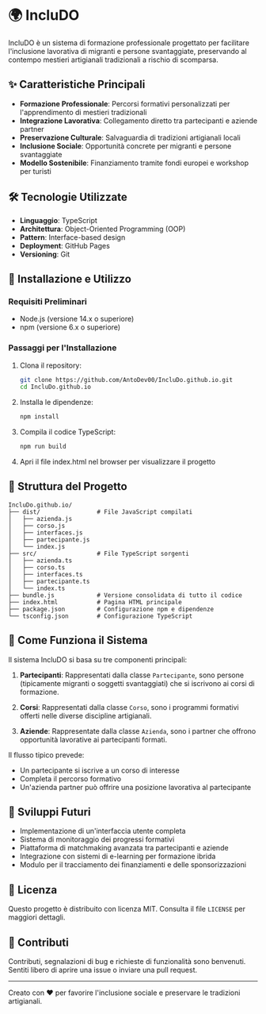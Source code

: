 # 🌍 IncluDO

IncluDO è un sistema di formazione professionale progettato per facilitare l'inclusione lavorativa di migranti e persone svantaggiate, preservando al contempo mestieri artigianali tradizionali a rischio di scomparsa.

## ✨ Caratteristiche Principali

- **Formazione Professionale**: Percorsi formativi personalizzati per l'apprendimento di mestieri tradizionali
- **Integrazione Lavorativa**: Collegamento diretto tra partecipanti e aziende partner
- **Preservazione Culturale**: Salvaguardia di tradizioni artigianali locali
- **Inclusione Sociale**: Opportunità concrete per migranti e persone svantaggiate
- **Modello Sostenibile**: Finanziamento tramite fondi europei e workshop per turisti

## 🛠️ Tecnologie Utilizzate

- **Linguaggio**: TypeScript
- **Architettura**: Object-Oriented Programming (OOP)
- **Pattern**: Interface-based design
- **Deployment**: GitHub Pages
- **Versioning**: Git

## 🚀 Installazione e Utilizzo

### Requisiti Preliminari

- Node.js (versione 14.x o superiore)
- npm (versione 6.x o superiore)

### Passaggi per l'Installazione

1. Clona il repository:
   ```bash
   git clone https://github.com/AntoDev00/IncluDo.github.io.git
   cd IncluDo.github.io
   ```

2. Installa le dipendenze:
   ```bash
   npm install
   ```

3. Compila il codice TypeScript:
   ```bash
   npm run build
   ```

4. Apri il file index.html nel browser per visualizzare il progetto

## 📁 Struttura del Progetto

```
IncluDo.github.io/
├── dist/                # File JavaScript compilati
│   ├── azienda.js
│   ├── corso.js
│   ├── interfaces.js
│   ├── partecipante.js
│   └── index.js
├── src/                 # File TypeScript sorgenti
│   ├── azienda.ts
│   ├── corso.ts
│   ├── interfaces.ts
│   ├── partecipante.ts
│   └── index.ts
├── bundle.js            # Versione consolidata di tutto il codice
├── index.html           # Pagina HTML principale
├── package.json         # Configurazione npm e dipendenze
└── tsconfig.json        # Configurazione TypeScript
```

## 📱 Come Funziona il Sistema

Il sistema IncluDO si basa su tre componenti principali:

1. **Partecipanti**: Rappresentati dalla classe `Partecipante`, sono persone (tipicamente migranti o soggetti svantaggiati) che si iscrivono ai corsi di formazione.

2. **Corsi**: Rappresentati dalla classe `Corso`, sono i programmi formativi offerti nelle diverse discipline artigianali.

3. **Aziende**: Rappresentate dalla classe `Azienda`, sono i partner che offrono opportunità lavorative ai partecipanti formati.

Il flusso tipico prevede:
- Un partecipante si iscrive a un corso di interesse
- Completa il percorso formativo
- Un'azienda partner può offrire una posizione lavorativa al partecipante

## 🔄 Sviluppi Futuri

- Implementazione di un'interfaccia utente completa
- Sistema di monitoraggio dei progressi formativi
- Piattaforma di matchmaking avanzata tra partecipanti e aziende
- Integrazione con sistemi di e-learning per formazione ibrida
- Modulo per il tracciamento dei finanziamenti e delle sponsorizzazioni

## 📜 Licenza

Questo progetto è distribuito con licenza MIT. Consulta il file `LICENSE` per maggiori dettagli.

## 👥 Contributi

Contributi, segnalazioni di bug e richieste di funzionalità sono benvenuti. Sentiti libero di aprire una issue o inviare una pull request.

---

Creato con ❤️ per favorire l'inclusione sociale e preservare le tradizioni artigianali.
